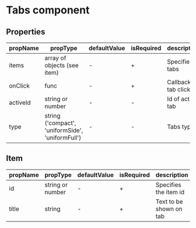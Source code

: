# Tabs component


## Properties

| propName | propType | defaultValue | isRequired | description |
|----------|----------|--------------|------------|-------------|
| items | array of objects (see item)| - | + | Specifies tabs |
| onClick | func | - | + | Callback on tab click |
| activeId | string or number | - | - | Id of active tab |
| type | string ('compact', 'uniformSide', 'uniformFull') | - | - | Tabs type |

## Item

| propName | propType | defaultValue | isRequired | description |
|----------|----------|--------------|------------|-------------|
| id | string or number| - | + | Specifies the item id |
| title | string | - | + | Text to be shown on tab |


